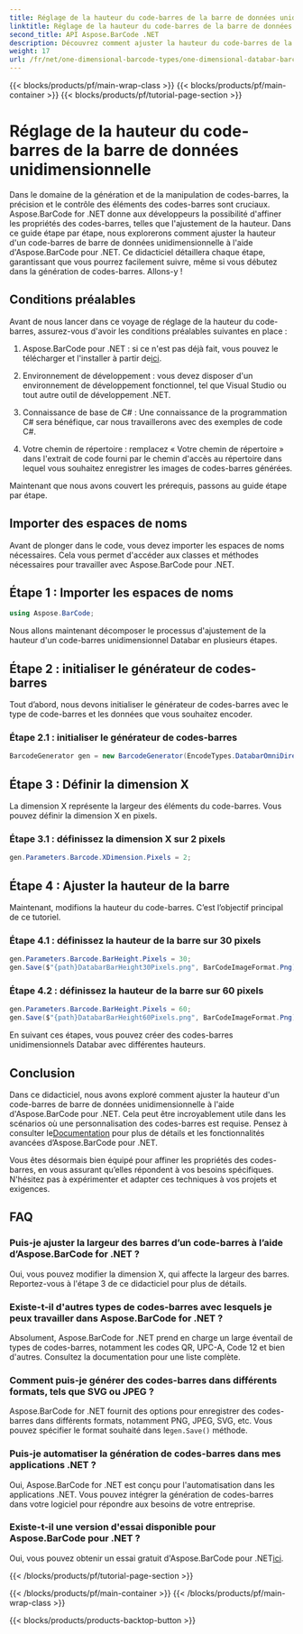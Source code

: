 ```yaml
---
title: Réglage de la hauteur du code-barres de la barre de données unidimensionnelle
linktitle: Réglage de la hauteur du code-barres de la barre de données unidimensionnelle
second_title: API Aspose.BarCode .NET
description: Découvrez comment ajuster la hauteur du code-barres de la barre de données unidimensionnelle avec Aspose.BarCode pour .NET. Créez des codes-barres personnalisés en quelques étapes simples. Découvrez la puissance de la personnalisation des codes-barres.
weight: 17
url: /fr/net/one-dimensional-barcode-types/one-dimensional-databar-barcode-height-adjustment/
---
```


{{< blocks/products/pf/main-wrap-class >}}
{{< blocks/products/pf/main-container >}}
{{< blocks/products/pf/tutorial-page-section >}}

# Réglage de la hauteur du code-barres de la barre de données unidimensionnelle


Dans le domaine de la génération et de la manipulation de codes-barres, la précision et le contrôle des éléments des codes-barres sont cruciaux. Aspose.BarCode for .NET donne aux développeurs la possibilité d'affiner les propriétés des codes-barres, telles que l'ajustement de la hauteur. Dans ce guide étape par étape, nous explorerons comment ajuster la hauteur d'un code-barres de barre de données unidimensionnelle à l'aide d'Aspose.BarCode pour .NET. Ce didacticiel détaillera chaque étape, garantissant que vous pourrez facilement suivre, même si vous débutez dans la génération de codes-barres. Allons-y !

## Conditions préalables

Avant de nous lancer dans ce voyage de réglage de la hauteur du code-barres, assurez-vous d'avoir les conditions préalables suivantes en place :

1.  Aspose.BarCode pour .NET : si ce n'est pas déjà fait, vous pouvez le télécharger et l'installer à partir de[ici](https://releases.aspose.com/barcode/net/).

2. Environnement de développement : vous devez disposer d'un environnement de développement fonctionnel, tel que Visual Studio ou tout autre outil de développement .NET.

3. Connaissance de base de C# : Une connaissance de la programmation C# sera bénéfique, car nous travaillerons avec des exemples de code C#.

4. Votre chemin de répertoire : remplacez « Votre chemin de répertoire » dans l'extrait de code fourni par le chemin d'accès au répertoire dans lequel vous souhaitez enregistrer les images de codes-barres générées.

Maintenant que nous avons couvert les prérequis, passons au guide étape par étape.

## Importer des espaces de noms

Avant de plonger dans le code, vous devez importer les espaces de noms nécessaires. Cela vous permet d'accéder aux classes et méthodes nécessaires pour travailler avec Aspose.BarCode pour .NET.

## Étape 1 : Importer les espaces de noms
```csharp
using Aspose.BarCode;
```

Nous allons maintenant décomposer le processus d'ajustement de la hauteur d'un code-barres unidimensionnel Databar en plusieurs étapes.

## Étape 2 : initialiser le générateur de codes-barres

Tout d’abord, nous devons initialiser le générateur de codes-barres avec le type de code-barres et les données que vous souhaitez encoder.

### Étape 2.1 : initialiser le générateur de codes-barres
```csharp
BarcodeGenerator gen = new BarcodeGenerator(EncodeTypes.DatabarOmniDirectional, "(01)12345678901231");
```

## Étape 3 : Définir la dimension X

La dimension X représente la largeur des éléments du code-barres. Vous pouvez définir la dimension X en pixels.

### Étape 3.1 : définissez la dimension X sur 2 pixels
```csharp
gen.Parameters.Barcode.XDimension.Pixels = 2;
```

## Étape 4 : Ajuster la hauteur de la barre

Maintenant, modifions la hauteur du code-barres. C’est l’objectif principal de ce tutoriel.

### Étape 4.1 : définissez la hauteur de la barre sur 30 pixels
```csharp
gen.Parameters.Barcode.BarHeight.Pixels = 30;
gen.Save($"{path}DatabarBarHeight30Pixels.png", BarCodeImageFormat.Png);
```

### Étape 4.2 : définissez la hauteur de la barre sur 60 pixels
```csharp
gen.Parameters.Barcode.BarHeight.Pixels = 60;
gen.Save($"{path}DatabarBarHeight60Pixels.png", BarCodeImageFormat.Png);
```

En suivant ces étapes, vous pouvez créer des codes-barres unidimensionnels Databar avec différentes hauteurs.

## Conclusion

 Dans ce didacticiel, nous avons exploré comment ajuster la hauteur d'un code-barres de barre de données unidimensionnelle à l'aide d'Aspose.BarCode pour .NET. Cela peut être incroyablement utile dans les scénarios où une personnalisation des codes-barres est requise. Pensez à consulter le[Documentation](https://reference.aspose.com/barcode/net/) pour plus de détails et les fonctionnalités avancées d’Aspose.BarCode pour .NET.

Vous êtes désormais bien équipé pour affiner les propriétés des codes-barres, en vous assurant qu’elles répondent à vos besoins spécifiques. N'hésitez pas à expérimenter et adapter ces techniques à vos projets et exigences.

## FAQ

### Puis-je ajuster la largeur des barres d’un code-barres à l’aide d’Aspose.BarCode for .NET ?
Oui, vous pouvez modifier la dimension X, qui affecte la largeur des barres. Reportez-vous à l'étape 3 de ce didacticiel pour plus de détails.

### Existe-t-il d'autres types de codes-barres avec lesquels je peux travailler dans Aspose.BarCode for .NET ?
Absolument, Aspose.BarCode for .NET prend en charge un large éventail de types de codes-barres, notamment les codes QR, UPC-A, Code 12 et bien d'autres. Consultez la documentation pour une liste complète.

### Comment puis-je générer des codes-barres dans différents formats, tels que SVG ou JPEG ?
 Aspose.BarCode for .NET fournit des options pour enregistrer des codes-barres dans différents formats, notamment PNG, JPEG, SVG, etc. Vous pouvez spécifier le format souhaité dans le`gen.Save()` méthode.

### Puis-je automatiser la génération de codes-barres dans mes applications .NET ?
Oui, Aspose.BarCode for .NET est conçu pour l'automatisation dans les applications .NET. Vous pouvez intégrer la génération de codes-barres dans votre logiciel pour répondre aux besoins de votre entreprise.

### Existe-t-il une version d'essai disponible pour Aspose.BarCode pour .NET ?
 Oui, vous pouvez obtenir un essai gratuit d'Aspose.BarCode pour .NET[ici](https://releases.aspose.com/).

{{< /blocks/products/pf/tutorial-page-section >}}

{{< /blocks/products/pf/main-container >}}
{{< /blocks/products/pf/main-wrap-class >}}

{{< blocks/products/products-backtop-button >}}
